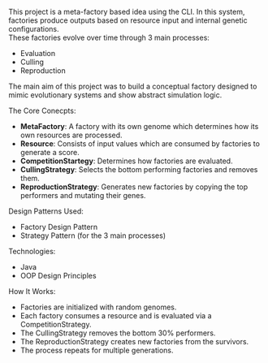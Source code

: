 This project is a meta-factory based idea using the CLI. In this system, factories produce outputs based on resource input and internal genetic configurations.  
These factories evolve over time through 3 main processes:

- Evaluation  
- Culling  
- Reproduction  

The main aim of this project was to build a conceptual factory designed to mimic evolutionary systems and show abstract simulation logic.  

The Core Conecpts:

- **MetaFactory**: A factory with its own genome which determines how its own resources are processed.  
- **Resource**: Consists of input values which are consumed by factories to generate a score.  
- **CompetitionStartegy**: Determines how factories are evaluated.  
- **CullingStrategy**: Selects the bottom performing factories and removes them.  
- **ReproductionStrategy**: Generates new factories by copying the top performers and mutating their genes.  

Design Patterns Used:

- Factory Design Pattern  
- Strategy Pattern (for the 3 main processes)  

Technologies:

- Java  
- OOP Design Principles  

How It Works:

- Factories are initialized with random genomes.  
- Each factory consumes a resource and is evaluated via a CompetitionStrategy.  
- The CullingStrategy removes the bottom 30% performers.  
- The ReproductionStrategy creates new factories from the survivors.  
- The process repeats for multiple generations.
